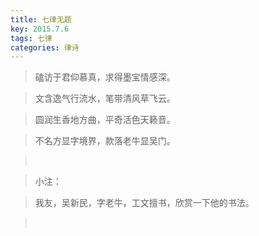 ```yaml
---
title: 七律无题
key: 2015.7.6
tags: 七律
categories: 律诗
---
```


<blockquote class="blockquote-center">磕访于君仰慕真，求得墨宝情感深。
</blockquote>
<blockquote class="blockquote-center">文含逸气行流水，笔带清风草飞云。
</blockquote>
<blockquote class="blockquote-center">圆润生香地方曲，平奇活色天籁音。
</blockquote>
<blockquote class="blockquote-center">不名方显字境界，款落老牛显吴门。
</blockquote>
<blockquote class="blockquote-center"></br>
</blockquote>
<blockquote class="blockquote-center">小注：
</blockquote>
<blockquote class="blockquote-center">我友，吴新民，字老牛，工文擅书，欣赏一下他的书法。
</blockquote>
<blockquote class="blockquote-center"></br>
</blockquote>

